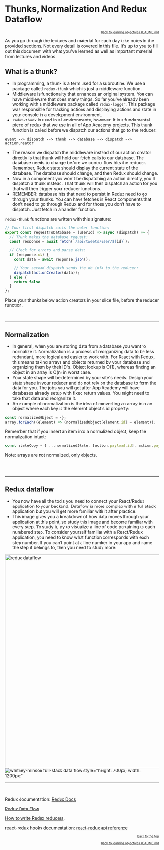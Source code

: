 # Thunks, Normalization And Redux Dataflow

<a name="#readme-top"></a>

<p align="right" style="font-size:10px">
  <a href="./README.md">Back to learning objectives README.md</a>
</p>

As you go through the lectures and material for each day take notes in the provided sections. Not every detail is covered in this file. It's up to you to fill out this document with what you've learned as well as important material from lectures and videos.

## What is a thunk?

- In programming, a thunk is a term used for a subroutine. We use a package called `redux-thunk` which is just a middleware function.
- Middleware is functionality that enhances an original system. You can have middleware that does many things. So far you've already been working with a middleware package called `redux-logger`. This package was responsible for tracking actions and displaying actions and state in your console in a development environment.
- `redux-thunk` is used in all environments, however. It is a fundamental piece of redux that we use in all of App Academy projects. This thunk function is called before we dispatch our actions that go to the reducer:

`event --> dispatch --> thunk --> database --> dispatch --> actionCreator`

- The reason we dispatch the middleware instead of our action creator directly is that thunk will hold our fetch calls to our database. The database needs to change before we control flow hits the reducer. Remember, Redux state should display the current state of the database. The database should change, and then Redux should change.
- Now in a component you won't be dispatching an action directly, you'll dispatch a thunk instead. That thunk will then dispatch an action for you that will then trigger your reducer functions.
- REMEMBER: database hits that need to persist in Redux need to go through your thunks. You can have fetches in React components that don't need to go through Redux and for those you don't have to dispatch. Just fetch in a handler function.

`redux-thunk` functions are written with this signature:

```js
// Your first dispatch calls the outer function:
export const requestToDatabase = (userId) => async (dispatch) => {
  // Thunk makes the database request:
  const response = await fetch(`/api/tweets/user/${id}`);

  // Check for errors and parse data:
  if (response.ok) {
    const data = await response.json();

    // Your second dispatch sends the db info to the reducer:
    dispatch(actionCreator(data));
  } else {
    return false;
  }
};
```

Place your thunks below action creators in your slice file, before the reducer function.


<br>
<hr>

## Normalization

- In general, when you are storing data from a database you want to normalize it. Normalization is a process of reorganizing data to be less redundant, more logical and easier to work with. For React with Redux, this means taking arrays and objects returned by your database and organizing them by their ID's. Object lookup is O(1), whereas finding an object in an array is O(n) in worst case.
- Your state shape will be determined by your site's needs. Design your state shape in your reducer and do not rely on the database to form the data for you. The jobs you will get after App Academy will have databases already setup with fixed return values. You might need to take that data and reorganize it.
- An example of normalization is the idea of converting an array into an object where each key is the element object's id property:

```js
const normalizedObject = {};
array.forEach((element) => (normalizedObject[element.id] = element));
```

Remember that if you insert an item into a normalized object, keep the normalization intact:

```js
const stateCopy = { ...normalizedState, [action.payload.id]: action.payload };
```

Note: arrays are not normalized, only objects.

<br>

<br>
<hr>

## Redux dataflow

- You now have all the tools you need to connect your React/Redux application to your backend. Dataflow is more complex with a full stack application but you will get more familiar with it after practice.
- This image gives you a breakdown of how data moves through your application at this point, so study this image and become familiar with every step. To study it, try to visualize a line of code pertaining to each numbered step. To consider yourself familiar with a React/Redux application, you need to know what function corresponds with each step number. If you can't point at a line number in your app and name the step it belongs to, then you need to study more:

<img src='https://appacademy-open-assets.s3.us-west-1.amazonaws.com/Modular-Curriculum/content/react-redux/topics/redux/assets/ReactReduxCrudCycle.jpg' alt='redux dataflow' style="height: 700px; width: 1200px;">

<br>

<img src='https://appacademy-open-assets.s3.us-west-1.amazonaws.com/Modular-Curriculum/content/react-redux/topics/redux/assets/FullStack-Dataflow-Diagram-code_minson_whit.png' alt='whitney-minson full-stack data flow style="height: 700px; width: 1200px;"'>

<br>
<hr>
<br>

Redux documentation: [Redux Docs](https://redux.js.org/tutorials/essentials/part-1-overview-concepts#what-is-redux)

[Redux Data Flow](https://redux.js.org/tutorials/fundamentals/part-2-concepts-data-flow).

[How to write Redux reducers](https://redux.js.org/tutorials/fundamentals/part-3-state-actions-reducers).

react-redux hooks documentation: [react-redux api reference](https://react-redux.js.org/api/hooks)

<p align="right" style="font-size:10px">
  <a href="#readme-top">Back to the top</a>
</p>
<p align="right" style="font-size:10px">
  <a href="./README.md">Back to learning objectives README.md</a>
